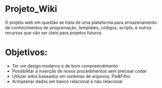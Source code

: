 # Projeto_Wiki
O projeto web em questão se trata de uma plataforma para armazenamento de conhecimentos de programação, templates, códigos, scripts, e outros recursos que vão ser úteis para projetos futuros.


# Objetivos:
* Ter um design moderno e de bom compreendimento
* Possibilitar a inserção de novos procedimentos sem precisar codar
* Utilizar wikis baseados em sistemas de arquivos, Pai&Filho
* Armazenar dados em banco relacional e não relacional

